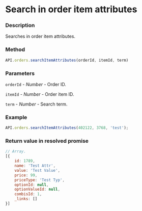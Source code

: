 # Search in order item attributes

### Description

Searches in order item attributes.

### Method

```js
API.orders.searchItemAttributes(orderId, itemId, term)
```

### Parameters

`orderId` - *Number* - Order ID.

`itemId` - *Number* - Order item ID.

`term` - *Number* - Search term.

### Example

```js
API.orders.searchItemAttributes(402122, 3768, 'test');
```

### Return value in resolved promise

```js
// Array.
[{
	id: 1789,
	name: 'Test Attr',
	value: 'Test Value',
	price: 99,
	priceType: 'Test Typ',
	optionId: null,
	optionValueId: null,
	combisId: 1,
	_links: []
}]
```
